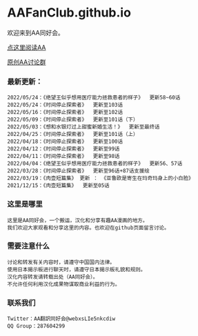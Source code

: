 # AAFanClub.github.io

欢迎来到AA同好会。

[点这里阅读AA](/src/index.md)

[原创AA讨论群](/src/group.md)

### 最新更新：

```
2022/05/24：《绝望王似乎想用医疗能力拯救患者的样子》  更新58~60话
2022/05/24：《时间停止探索者》  更新至103话
2022/05/16：《时间停止探索者》  更新至102话
2022/05/09：《时间停止探索者》  更新至101话（下）
2022/05/03：《想和水银灯过上甜蜜新婚生活！》  更新至最终话
2022/04/25：《时间停止探索者》  更新至101话（上）
2022/04/18：《时间停止探索者》  更新至100话
2022/04/12：《时间停止探索者》  更新至99话
2022/04/11：《时间停止探索者》  更新至98话
2022/04/04：《绝望王似乎想用医疗能力拯救患者的样子》  更新56、57话
2022/03/28：《时间停止探索者》  更新至96话+87话支援绘
2022/03/19：《肉壶短篇集》 更新 ： 《亚鲁欧是寄生在玛奇玛身上的小白脸》
2021/12/15：《肉壶短篇集》  更新至05话
```

### 这里是哪里
```
这里是AA同好会，一个搬运，汉化和分享有趣AA漫画的地方。
我们欢迎大家观看和分享这里的内容。也欢迎在github页面留言讨论。

```
### 需要注意什么
```
讨论和转发有关内容时，请遵守中国国内法律。
使用日本揭示板进行聊天时，请遵守日本揭示板礼貌和规则。
汉化内容转发请转载出处（AA同好会）。
不允许任何利用汉化成果物谋取商业利益的行为。

```
### 联系我们
```
Twitter：AA翻訳同好会@webxsLIe5nkcdiw
QQ Group：287604299
```